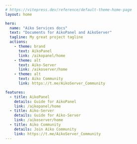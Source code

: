 ```yaml
---
# https://vitepress.dev/reference/default-theme-home-page
layout: home

hero:
  name: "Aiko Services docs"
  text: "Documents for AikoPanel and AikoServer"
  tagline: My great project tagline
  actions:
    - theme: brand
      text: AikoPanel
      link: /aikopanel/home
    - theme: alt
      text: Aiko-Server
      link: /aikoserver/home
    - theme: alt
      text: Aiko Community
      link: https://t.me/AikoServer_Community

features:
  - title: AikoPanel
    details: Guide for AikoPanel
    link: /aikopanel/home
  - title: Aiko-Server
    details: Guide for Aiko-Server
    link: /aikoserver/home
  - title: Aiko Community
    details: Join Aiko Community
    link: https://t.me/AikoServer_Community
---
```


